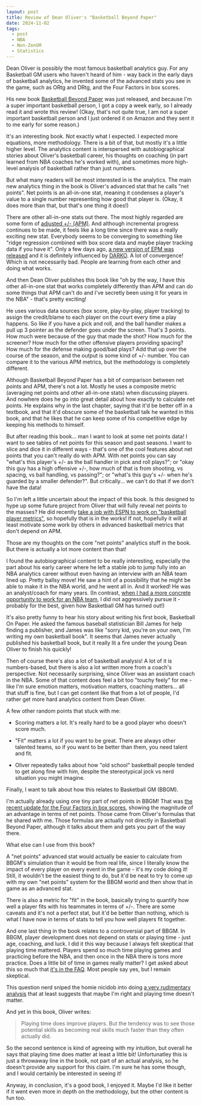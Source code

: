 ```yaml
---
layout: post
title: Review of Dean Oliver's "Basketball Beyond Paper"
date: 2024-11-02
tags:
  - post
  - NBA
  - Non-ZenGM
  - Statistics
---
```


Dean Oliver is possibly the most famous basketball analytics guy. For any Basketball GM users who haven't heard of him - way back in the early days of basketball analytics, he invented some of the advanced stats you see in the game, such as ORtg and DRtg, and the Four Factors in box scores.

His new book [Basketball Beyond Paper](https://www.amazon.com/Basketball-beyond-Paper-Analytics-Revolution/dp/1496240499) was just released, and because I'm a super important basketball person, I got a copy a week early, so I already read it and wrote this review! (Okay, that's not quite true, I am not a super important basketball person and I just ordered it on Amazon and they sent it to me early for some reason.)

<!--more-->

It's an interesting book. Not exactly what I expected. I expected more equations, more methodology. There is a bit of that, but mostly it's a little higher level. The analytics content is interspersed with autobiographical stories about Oliver's basketball career, his thoughts on coaching (in part learned from NBA coaches he's worked with), and sometimes more high-level analysis of basketball rather than just numbers.

But what many readers will be most interested in is the analytics. The main new analytics thing in the book is Oliver's advanced stat that he calls "net points". Net points is an all-in-one stat, meaning it condenses a player's value to a single number representing how good that player is. (Okay, it does more than that, but that's one thing it does!)

There are other all-in-one stats out there. The most highly regarded are some form of [adjusted +/- (APM)](https://en.wikipedia.org/wiki/Adjusted_Plus_Minus). And although incremental progress continues to be made, it feels like a long time since there was a really exciting new stat. Everybody seems to be converging to something like "ridge regression combined with box score data and maybe player tracking data if you have it". Only a few days ago, [a new version of EPM was released](https://x.com/taylor_snarr/status/1851688670945738826) and it is definitely influenced by [DARKO](https://apanalytics.shinyapps.io/DARKO/). A lot of convergence! Which is not necessarily bad. People are learning from each other and doing what works.

And then Dean Oliver publishes this book like "oh by the way, I have this other all-in-one stat that works completely differently than APM and can do some things that APM can't do and I've secretly been using it for years in the NBA" - that's pretty exciting!

He uses various data sources (box score, play-by-play, player tracking) to assign the credit/blame to each player on the court every time a play happens. So like if you have a pick and roll, and the ball handler makes a pull up 3 pointer as the defender goes under the screen. That's 3 points. How much were because of the guy that made the shot? How much for the screener? How much for the other offensive players providing spacing? How much for the defense making good/bad plays? Add that up over the course of the season, and the output is some kind of +/- number. You can compare it to the various APM metrics, but the methodology is completely different.

Although Basketball Beyond Paper has a bit of comparison between net points and APM, there's not a lot. Mostly he uses a composite metric (averaging net points and other all-in-one stats) when discussing players. And nowhere does he go into great detail about how exactly to calculate net points. He explains why in the last chapter, saying that it'd be better off in a textbook, and that it'd obscure some of the basketball talk he wanted in this book, and that he likes that he can keep some of his competitive edge by keeping his methods to himself.

But after reading this book... man I want to look at some net points data! I want to see tables of net points for this season and past seasons. I want to slice and dice it in different ways - that's one of the cool features about net points that you can't really do with APM. With net points you can say "what's this player's +/- as the ball handler in pick and roll plays?"; or "okay this guy has a high offensive +/-, how much of that is from shooting, vs spacing, vs ball handling, vs passing?"; or "what's this guy's +/- when he's guarded by a smaller defender?". But critically... we can't do that if we don't have the data!

So I'm left a little uncertain about the impact of this book. Is this designed to hype up some future project from Oliver that will fully reveal net points to the masses? He did recently [take a job with ESPN to work on "basketball player metrics"](https://espnpressroom.com/us/press-releases/2024/05/former-washington-wizards-coach-dean-oliver-returns-to-espn-as-a-data-scientist/), so hopefully that is in the works! If not, hopefully it will at least motivate some work by others in advanced basketball metrics that don't depend on APM.

Those are my thoughts on the core "net points" analytics stuff in the book. But there is actually a lot more content than that!

I found the autobiographical content to be really interesting, especially the part about his early career where he left a stable job to jump fully into an NBA analytics career without even having an interview with an NBA team lined up. Pretty ballsy move! He saw a hint of a possibility that he might be able to make it in the NBA world, and he went all in. And it worked! He was an analyst/coach for many years. (In contrast, [when I had a more concrete opportunity to work for an NBA team](https://dumbmatter.com/2017/01/how-i-almost-got-a-job-with-the-sixers-and-a-twitter-analysis-of-the-2015-nba-draft-class/), I did not aggressively pursue it - probably for the best, given how Basketball GM has turned out!)

It's also pretty funny to hear his story about writing his first book, Basketball On Paper. He asked the famous baseball statistician Bill James for help finding a publisher, and James was like "sorry kid, you're on your own, I'm writing my own basketball book". It seems that James never actually published his basketball book, but it really lit a fire under the young Dean Oliver to finish his quickly!

Then of course there's also a lot of basketball analysis! A lot of it is numbers-based, but there is also a lot written more from a coach's perspective. Not necessarily surprising, since Oliver was an assistant coach in the NBA. Some of that content does feel a bit too "touchy feely" for me - like I'm sure emotion matters, motivation matters, coaching matters... all that stuff is fine, but I can get content like that from a lot of people, I'd rather get more hard analytics content from Dean Oliver.

A few other random points that stuck with me:

- Scoring matters a lot. It's really hard to be a good player who doesn't score much.

- "Fit" matters a lot if you want to be great. There are always other talented teams, so if you want to be better than them, you need talent and fit.

- Oliver repeatedly talks about how "old school" basketball people tended to get along fine with him, despite the stereotypical jock vs nerd situation you might imagine.

Finally, I want to talk about how this relates to Basketball GM (BBGM).

I'm actually already using one tiny part of net points in BBGM! That was [the recent update for the Four Factors in box scores](https://zengm.com/blog/2024/10/four-factors-improvements/), showing the magnitude of an advantage in terms of net points. Those came from Oliver's formulas that he shared with me. Those formulas are actually not directly in Basketball Beyond Paper, although it talks about them and gets you part of the way there.

What else can I use from this book?

A "net points" advanced stat would actually be easier to calculate from BBGM's simulation than it would be from real life, since I literally know the impact of every player on every event in the game - it's my code doing it! Still, it wouldn't be the easiest thing to do, but it'd be neat to try to come up with my own "net points" system for the BBGM world and then show that in game as an advanced stat.

There is also a metric for "fit" in the book, basically trying to quantify how well a player fits with his teammates in terms of +/-. There are some caveats and it's not a perfect stat, but it'd be better than nothing, which is what I have now in terms of stats to tell you how well players fit together.

And one last thing in the book relates to a controversial part of BBGM. In BBGM, player development does not depend on stats or playing time - just age, coaching, and luck. I did it this way because I always felt skeptical that playing time mattered. Players spend so much time playing games and practicing before the NBA, and then once in the NBA there is tons more practice. Does a little bit of time in games really matter? I get asked about this so much that [it's in the FAQ](https://basketball-gm.com/faq/#pt). Most people say yes, but I remain skeptical.

This question nerd sniped the homie nicidob into doing [a very rudimentary analysis](https://x.com/nicidob/status/1152411949059256320) that at least suggests that maybe I'm right and playing time doesn't matter.

And yet in this book, Oliver writes:

> Playing time does improve players. But the tendency was to see those potential skills as becoming real skills much faster than they often actually did.

So the second sentence is kind of agreeing with my intuition, but overall he says that playing time does matter at least a little bit! Unfortunatley this is just a throwaway line in the book, not part of an actual analysis, so he doesn't provide any support for this claim. I'm sure he has some though, and I would certainly be interested in seeing it!

Anyway, in conclusion, it's a good book, I enjoyed it. Maybe I'd like it better if it went even more in depth on the methodology, but the other content is fun too.
